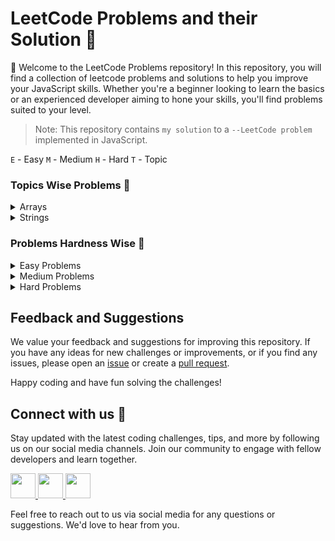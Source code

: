 # LeetCode Problems and their Solution :thinking:

👋 Welcome to the LeetCode Problems repository! In this repository, you will find a collection of leetcode problems and solutions to help you improve your JavaScript skills. Whether you're a beginner looking to learn the basics or an experienced developer aiming to hone your skills, you'll find problems suited to your level.

> Note: This repository contains `my solution` to a `--LeetCode problem` implemented in JavaScript.

`E` - Easy `M` - Medium `H` - Hard `T` - Topic

### Topics Wise Problems :rocket:

<details>

<summary>Arrays</summary>

`T`[Arrays](https://github.com/abhishekkushwahaa/LeetCode-Problems/blob/main/TopicWise/Arrays/array.js)

1. `E`[Two Sum](https://github.com/abhishekkushwahaa/LeetCode-Problems/blob/main/TopicWise/Arrays/TwoSum.js)
2. `E`[Remove Duplicates](https://github.com/abhishekkushwahaa/LeetCode-Problems/blob/main/TopicWise/Arrays/removeDuplicates.js)
3. `E`[Remove Element](https://github.com/abhishekkushwahaa/LeetCode-Problems/blob/main/TopicWise/Arrays/removeElement.js)

</details>

<details>

<summary>Strings</summary>

`T`[Strings](https://github.com/abhishekkushwahaa/LeetCode-Problems/blob/main/TopicWise/Arrays/strings.js)

1. `E`[Reverse String](https://github.com/abhishekkushwahaa/LeetCode-Problems/blob/main/TopicWise/Strings/Reverse.js)
2. `E`[Valid Anagram](https://github.com/abhishekkushwahaa/LeetCode-Problems/blob/main/TopicWise/Strings/validAnagram.js)

</details>

### Problems Hardness Wise :star2:

<details>

<summary>Easy Problems</summary>

1. `E`[Two Sum](https://github.com/abhishekkushwahaa/LeetCode-Problems/blob/main/Easy/TwoSum.js)
2. `E`[Roman To Integer](https://github.com/abhishekkushwahaa/LeetCode-Problems/blob/main/Easy/RomanToNum.js)
3. `E`[Longest Common Prefix](https://github.com/abhishekkushwahaa/LeetCode-Problems/blob/main/Easy/CommonPrefix.js)
4. `E`[Valid Parentheses](https://github.com/abhishekkushwahaa/LeetCode-Problems/blob/main/Easy/ValidPare.js)

</details>

<details>

<summary>Medium Problems</summary>

1. `M`[AddTwoNum](https://github.com/abhishekkushwahaa/LeetCode-Problems/blob/main/Medium/AddTwoNum.js)
2. `M`[Longest Substring Without Repeating Characters](https://github.com/abhishekkushwahaa/LeetCode-Problems/blob/main/Medium/SubstringRep.js)
3. `M`[Longest Palindromic Substring](https://github.com/abhishekkushwahaa/LeetCode-Problems/blob/main/Medium/LongSubstring.js)

</details>

<details>

<summary>Hard Problems</summary>

1. `H`[Median of Two Sorted Array](https://github.com/abhishekkushwahaa/LeetCode-Problems/blob/main/Hard/MedianTwoArr.js)

</details>

## Feedback and Suggestions

We value your feedback and suggestions for improving this repository. If you have any ideas for new challenges or improvements, or if you find any issues, please open an [issue](https://github.com/abhishekkushwahaa/LeetCode-Problems/issues) or create a [pull request](https://github.com/abhishekkushwahaa/LeetCode-Problems/pulls).

Happy coding and have fun solving the challenges!

## Connect with us :gift_heart:

Stay updated with the latest coding challenges, tips, and more by following us on our social media channels. Join our community to engage with fellow developers and learn together.

<div>
  <a href="https://www.linkedin.com/in/abhishekkushwahaa/">
    <img src="https://upload.wikimedia.org/wikipedia/commons/thumb/c/ca/LinkedIn_logo_initials.png/640px-LinkedIn_logo_initials.png" width="40" height="40">
  </a>
  <a href="https://www.instagram.com/abhishekkushwaha.me/">
    <img src="https://www.freepnglogos.com/uploads/logo-ig-png/logo-ig-instagram-new-logo-vector-download-13.png" width="40" height="40">
  </a>
  <a href="https://twitter.com/AbhishekKushwaa">
    <img src="https://upload.wikimedia.org/wikipedia/commons/5/57/X_logo_2023_%28white%29.png" width="40" height="40">
  </a>
</div>

Feel free to reach out to us via social media for any questions or suggestions. We'd love to hear from you.
